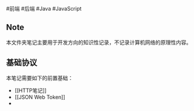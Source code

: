 #前端 #后端 #Java #JavaScript 

## Note

本文件夹笔记主要用于开发方向的知识性记录，不记录计算机网络的原理性内容。

## 基础协议

本笔记需要如下的前置基础：
- [[HTTP笔记]]
- [[JSON Web Token]]
- 
